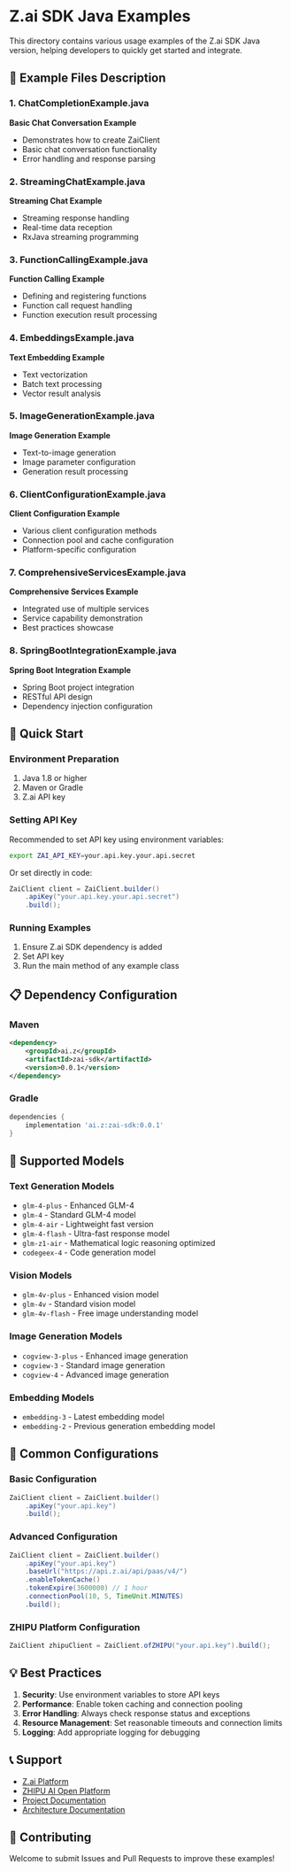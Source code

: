 # Z.ai SDK Java Examples

This directory contains various usage examples of the Z.ai SDK Java version, helping developers to quickly get started and integrate.

## 📁 Example Files Description

### 1. ChatCompletionExample.java
**Basic Chat Conversation Example**
- Demonstrates how to create ZaiClient
- Basic chat conversation functionality
- Error handling and response parsing

### 2. StreamingChatExample.java
**Streaming Chat Example**
- Streaming response handling
- Real-time data reception
- RxJava streaming programming

### 3. FunctionCallingExample.java
**Function Calling Example**
- Defining and registering functions
- Function call request handling
- Function execution result processing

### 4. EmbeddingsExample.java
**Text Embedding Example**
- Text vectorization
- Batch text processing
- Vector result analysis

### 5. ImageGenerationExample.java
**Image Generation Example**
- Text-to-image generation
- Image parameter configuration
- Generation result processing

### 6. ClientConfigurationExample.java
**Client Configuration Example**
- Various client configuration methods
- Connection pool and cache configuration
- Platform-specific configuration

### 7. ComprehensiveServicesExample.java
**Comprehensive Services Example**
- Integrated use of multiple services
- Service capability demonstration
- Best practices showcase

### 8. SpringBootIntegrationExample.java
**Spring Boot Integration Example**
- Spring Boot project integration
- RESTful API design
- Dependency injection configuration

## 🚀 Quick Start

### Environment Preparation
1. Java 1.8 or higher
2. Maven or Gradle
3. Z.ai API key

### Setting API Key
Recommended to set API key using environment variables:
```bash
export ZAI_API_KEY=your.api.key.your.api.secret
```

Or set directly in code:
```java
ZaiClient client = ZaiClient.builder()
    .apiKey("your.api.key.your.api.secret")
    .build();
```

### Running Examples
1. Ensure Z.ai SDK dependency is added
2. Set API key
3. Run the main method of any example class

## 📋 Dependency Configuration

### Maven
```xml
<dependency>
    <groupId>ai.z</groupId>
    <artifactId>zai-sdk</artifactId>
    <version>0.0.1</version>
</dependency>
```

### Gradle
```groovy
dependencies {
    implementation 'ai.z:zai-sdk:0.0.1'
}
```

## 🎯 Supported Models

### Text Generation Models
- `glm-4-plus` - Enhanced GLM-4
- `glm-4` - Standard GLM-4 model
- `glm-4-air` - Lightweight fast version
- `glm-4-flash` - Ultra-fast response model
- `glm-z1-air` - Mathematical logic reasoning optimized
- `codegeex-4` - Code generation model

### Vision Models
- `glm-4v-plus` - Enhanced vision model
- `glm-4v` - Standard vision model
- `glm-4v-flash` - Free image understanding model

### Image Generation Models
- `cogview-3-plus` - Enhanced image generation
- `cogview-3` - Standard image generation
- `cogview-4` - Advanced image generation

### Embedding Models
- `embedding-3` - Latest embedding model
- `embedding-2` - Previous generation embedding model

## 🔧 Common Configurations

### Basic Configuration
```java
ZaiClient client = ZaiClient.builder()
    .apiKey("your.api.key")
    .build();
```

### Advanced Configuration
```java
ZaiClient client = ZaiClient.builder()
    .apiKey("your.api.key")
    .baseUrl("https://api.z.ai/api/paas/v4/")
    .enableTokenCache()
    .tokenExpire(3600000) // 1 hour
    .connectionPool(10, 5, TimeUnit.MINUTES)
    .build();
```

### ZHIPU Platform Configuration
```java
ZaiClient zhipuClient = ZaiClient.ofZHIPU("your.api.key").build();
```

## 💡 Best Practices

1. **Security**: Use environment variables to store API keys
2. **Performance**: Enable token caching and connection pooling
3. **Error Handling**: Always check response status and exceptions
4. **Resource Management**: Set reasonable timeouts and connection limits
5. **Logging**: Add appropriate logging for debugging

## 📞 Support

- [Z.ai Platform](https://z.ai/)
- [ZHIPU AI Open Platform](http://open.bigmodel.cn/)
- [Project Documentation](../../../README.md)
- [Architecture Documentation](../../../ARCHITECTURE.md)

## 🤝 Contributing

Welcome to submit Issues and Pull Requests to improve these examples!